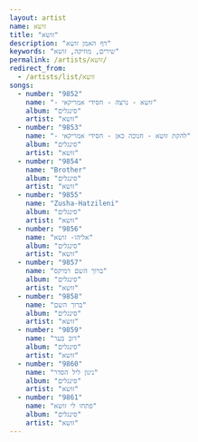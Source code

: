 ```yaml
---
layout: artist
name: זושא
title: "זושא"
description: "דף האמן זושא"
keywords: "שירים, מוזיקה, זושא"
permalink: /artists/זושא/
redirect_from:
  - /artists/list/זושא
songs:
  - number: "9852"
    name: "- זושא - נרצה - חסידי אמריקאי"
    album: "סינגלים"
    artist: "זושא"
  - number: "9853"
    name: "- להקת זושא - חנוכה כאן - חסידי אמריקאי"
    album: "סינגלים"
    artist: "זושא"
  - number: "9854"
    name: "Brother"
    album: "סינגלים"
    artist: "זושא"
  - number: "9855"
    name: "Zusha-Hatzileni"
    album: "סינגלים"
    artist: "זושא"
  - number: "9856"
    name: "אליהו- זושא"
    album: "סינגלים"
    artist: "זושא"
  - number: "9857"
    name: "ברוך השם רמיקס"
    album: "סינגלים"
    artist: "זושא"
  - number: "9858"
    name: "ברוך השם"
    album: "סינגלים"
    artist: "זושא"
  - number: "9859"
    name: "דוב בער"
    album: "סינגלים"
    artist: "זושא"
  - number: "9860"
    name: "ניגון ליל הסדר"
    album: "סינגלים"
    artist: "זושא"
  - number: "9861"
    name: "פתחו לי זושא"
    album: "סינגלים"
    artist: "זושא"
---
```


